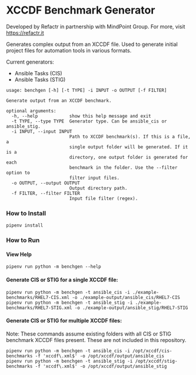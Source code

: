 # XCCDF Benchmark Generator

Developed by Refactr in partnership with MindPoint Group. For more, visit https://refactr.it

Generates complex output from an XCCDF file. Used to generate initial project files for automation tools in various formats.

Current generators:

* Ansible Tasks (CIS)
* Ansible Tasks (STIG)

```
usage: benchgen [-h] [-t TYPE] -i INPUT -o OUTPUT [-f FILTER]

Generate output from an XCCDF benchmark.

optional arguments:
  -h, --help            show this help message and exit
  -t TYPE, --type TYPE  Generator type. Can be ansible_cis or ansible_stig.
  -i INPUT, --input INPUT
                        Path to XCCDF benchmark(s). If this is a file, a
                        single output folder will be generated. If it is a
                        directory, one output folder is generated for each
                        benchmark in the folder. Use the --filter option to
                        filter input files.
  -o OUTPUT, --output OUTPUT
                        Output directory path.
  -f FILTER, --filter FILTER
                        Input file filter (regex).
```

### How to Install

    pipenv install

### How to Run

#### View Help

    pipenv run python -m benchgen --help

#### Generate CIS or STIG for a single XCCDF file:

    pipenv run python -m benchgen -t ansible_cis -i ./example-benchmarks/RHEL7-CIS.xml -o ./example-output/ansible_cis/RHEL7-CIS
    pipenv run python -m benchgen -t ansible_stig -i ./example-benchmarks/RHEL7-STIG.xml -o ./example-output/ansible_stig/RHEL7-STIG

#### Generate CIS or STIG for multiple XCCDF files:

Note: These commands assume existing folders with all CIS or STIG benchmark XCCDF files present. These are not included in this repository.

    pipenv run python -m benchgen -t ansible_cis -i /opt/xccdf/cis-benchmarks -f 'xccdf\.xml$' -o /opt/xccdf/output/ansible_cis
    pipenv run python -m benchgen -t ansible_stig -i /opt/xccdf/stig-benchmarks -f 'xccdf\.xml$' -o /opt/xccdf/output/ansible_stig
